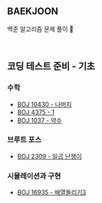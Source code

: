 ## BAEKJOON
백준 알고리즘 문제 풀이 🥰

<br>

## 코딩 테스트 준비 - 기초

### 수학
- [BOJ 10430 - 나머지](./src/Math/BJ10430.java)
- [BOJ 4375 - 1 ](./src/Math/BJ10430.java)
- [BOJ 1037 - 약수 ](./src/Math/Bj1037.java)

### 브루트 포스
- [BOJ 2309 - 일곱 난쟁이 ](./src/BruteForce/BJ2309.java)

### 시뮬레이션과 구현
- [BOJ 16935 - 배열돌리기3](./src/simulAndimpl/BJ16935.java)


